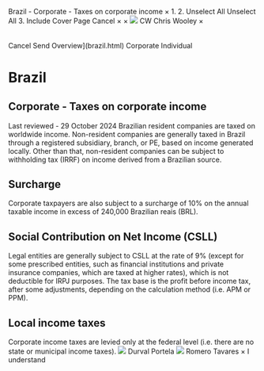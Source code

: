 Brazil - Corporate - Taxes on corporate income
×
1.
2.
Unselect All
Unselect All
3.
Include Cover Page
Cancel
×
×
![](-/media/world-wide-tax-summaries/attachments/global---chris-wooley.ashx%3Frev=ac5e5f3223b34096b1afc2a6009c7320&revision=ac5e5f32-23b3-4096-b1af-c2a6009c7320&hash=859B7ADC84DC2CBEC9760E9E6EE7DE6D0A8BFCDF)
CW
Chris Wooley
×
######
Cancel
Send
Overview](brazil.html)
Corporate
Individual
# Brazil
## Corporate - Taxes on corporate income
Last reviewed - 29 October 2024
Brazilian resident companies are taxed on worldwide income. Non-resident companies are generally taxed in Brazil through a registered subsidiary, branch, or PE, based on income generated locally. Other than that, non-resident companies can be subject to withholding tax (IRRF) on income derived from a Brazilian source.
## Surcharge
Corporate taxpayers are also subject to a surcharge of 10% on the annual taxable income in excess of 240,000 Brazilian reais (BRL).
## Social Contribution on Net Income (CSLL)
Legal entities are generally subject to CSLL at the rate of 9% (except for some prescribed entities, such as financial institutions and private insurance companies, which are taxed at higher rates), which is not deductible for IRPJ purposes. The tax base is the profit before income tax, after some adjustments, depending on the calculation method (i.e. APM or PPM).
## Local income taxes
Corporate income taxes are levied only at the federal level (i.e. there are no state or municipal income taxes).
![](-/media/world-wide-tax-summaries/attachments/brazil---durval_portela.ashx%3Frev=18870cb16f8043c7abef1b9b8d7cd339&revision=18870cb1-6f80-43c7-abef-1b9b8d7cd339&hash=E430A05E529A89AE68B8B2535D0F0763E257F879)
Durval Portela
![](-/media/world-wide-tax-summaries/attachments/brazil---romero_tavares.ashx%3Frev=2ced49c228bd4911a243aea4e5a27af9&revision=2ced49c2-28bd-4911-a243-aea4e5a27af9&hash=9E413E59ADA4195A859D21B98E43F27D9A5B7F77)
Romero Tavares
×
I understand